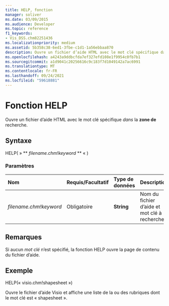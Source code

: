 ```yaml
---
title: HELP, fonction
manager: soliver
ms.date: 03/09/2015
ms.audience: Developer
ms.topic: reference
f1_keywords:
- Vis_DSS.chm82251436
ms.localizationpriority: medium
ms.assetid: 5b358c38-6ed1-3fbe-c1d1-1a56ebbaa870
description: Ouvre un fichier d’aide HTML avec le mot clé spécifique dans la zone de recherche.
ms.openlocfilehash: a4243a9ddbcfda7ef327efd108e1f9954c0fb7b1
ms.sourcegitcommit: a1d9041c20256616c9c183f7d1049142a7ac6991
ms.translationtype: MT
ms.contentlocale: fr-FR
ms.lasthandoff: 09/24/2021
ms.locfileid: "59618881"
---
```

# <a name="help-function"></a>Fonction HELP

Ouvre un fichier d’aide HTML avec le mot clé spécifique  *dans*  la **zone de** recherche. 
  
## <a name="syntax"></a>Syntaxe

HELP( » ** *filename.chm!keyword* ** « ) 
  
### <a name="parameters"></a>Paramètres

|**Nom**|**Requis/Facultatif**|**Type de données**|**Description**|
|:-----|:-----|:-----|:-----|
| _filename.chm!keyword_ <br/> |Obligatoire  <br/> |**String** <br/> | Nom du fichier d’aide et mot clé à rechercher.  <br/> |
   
## <a name="remarks"></a>Remarques

Si aucun  *mot clé*  n’est spécifié, la fonction HELP ouvre la page de contenu du fichier d’aide. 
  
## <a name="example"></a>Exemple

HELP(« visio.chm!shapesheet ») 
  
Ouvre le fichier d’aide Visio et affiche une liste de la ou des rubriques dont le mot clé est « shapesheet ». 
  

